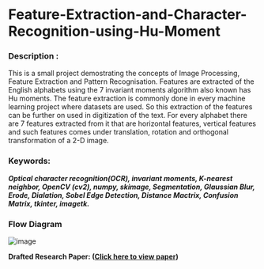 # Feature-Extraction-and-Character-Recognition-using-Hu-Moment

### Description :
This is a small project demostrating the concepts of Image Processing, Feature Extraction and Pattern Recognisation. Features are extracted of the English alphabets using the 7 invariant moments algorithm also known has Hu moments. The feature extraction is commonly done in every machine learning project where datasets are used. So this extraction of the features can be further on used in digitization of the text. For every alphabet there are 7 features extracted from it that are horizontal features, vertical features and such features comes under translation, rotation and orthogonal transformation of a 2-D image.

### Keywords:
***Optical character recognition(OCR), invariant moments, K-nearest neighbor, OpenCV (cv2), numpy, skimage, Segmentation, Glaussian Blur, Erode, Dialation, Sobel Edge Detection, Distance Mactrix, Confusion Matrix, tkinter, imagetk.***

### Flow Diagram

![image](https://github.com/bhavesh-kharat/Feature-Extraction-and-Character-Recognition-using-Hu-Moments/assets/54846652/1280f24b-f4ab-4586-9d8a-25a2933d4505)

**Drafted Research Paper: ([Click here to view paper](https://drive.google.com/file/d/1R2fN9mrWo-aLIBX3mcinr_9wpRSfodzQ/view?usp=sharing))**
